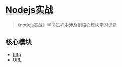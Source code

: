 # [Nodejs实战](https://awesome-programming-books.github.io/nodejs/Node.js%E5%AE%9E%E6%88%98.pdf)
> 《nodejs实战》学习过程中涉及到核心模块学习记录

## 核心模块
* [http](https://github.com/DeanTG/nodejs/issues/1)
* [URL](https://github.com/DeanTG/nodejs/issues/2)
